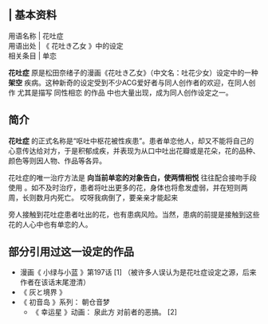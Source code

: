 |  **基本资料**  
---  
用语名称  |  花吐症   
用语出处  |  《  花吐き乙女  》中的设定   
相关条目  |  单恋   
  
**花吐症** 原是松田奈绪子的漫画《花吐き乙女》（中文名：吐花少女）设定中的一种 **架空**
疾病。这种新奇的设定受到不少ACG爱好者与同人创作者的欢迎，在同人创作  尤其是描写  同性相恋  的作品  中也大量出现，成为同人创作设定之一。

##  简介

**花吐症**
的正式名称是“呕吐中枢花被性疾患”。患者单恋他人，却又不能将自己的心意传达给对方，于是积郁成疾，并表现为从口中吐出花瓣或是花朵，花的品种、颜色等则因人物、作品等各异。

花吐症的唯一治疗方法是 **向当前单恋的对象告白，使两情相悦** 往往配合接吻手段使用
。如不及时治疗，患者将吐出更多的花，身体也将愈发虚弱，并在短则两周，长则数月内死亡。  哎呀我病倒了，要亲亲才能起来

旁人接触到花吐症患者吐出的花，也有患病风险。当然，患病的前提是接触到这些花的人心中也有单恋的人。

##  部分引用过这一设定的作品

  * 漫画《  小绿与小蓝  》第197话  [1]  （被许多人误认为是花吐症设定之源，后来作者在该话末尾澄清） 
  * 《  灰と境界  》 
  * 《  初音岛  》系列：  朝仓音梦 
    * 《  幸运星  》动画：  泉此方  对前者的恶搞。  [2] 
